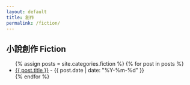 ```yaml
---
layout: default
title: 創作
permalink: /fiction/
---
```


<h2>小說創作 Fiction</h2>
<ul>
  {% assign posts = site.categories.fiction %}
  {% for post in posts %}
    <li><a href="{{ post.url }}">{{ post.title }}</a> - {{ post.date | date: "%Y-%m-%d" }}</li>
  {% endfor %}
</ul>

